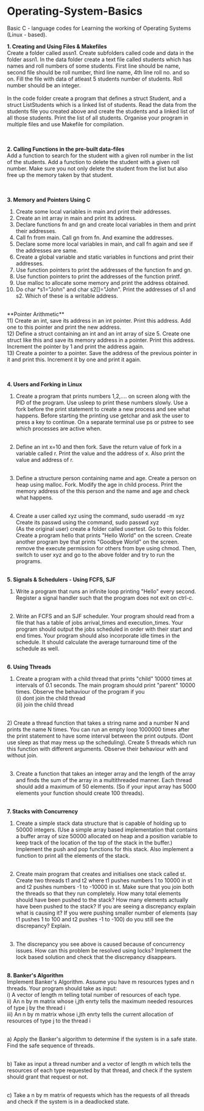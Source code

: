 # Operating-System-Basics
Basic C - language codes for Learning the working of Operating Systems (Linux - based).


**1. Creating and Using Files & Makefiles** <br/>
Create a folder called assn1. Create subfolders called code and data in the folder assn1. In the data folder create a text file called students which has names and roll numbers of some students. First line should be name, second file should be roll number, third line name, 4th line roll no. and so on. Fill the file with data of atleast 5 students number of students. Roll number should be an integer. <br/>
<br/>
In the code folder create a program that defines a struct Student, and a struct ListStudents which is a linked list of students. Read the data from the students file you created above and create the students and a linked list of all those students. Print the list of all students. Organise your program in multiple files and use Makefile for compilation.<br/>
<br/> <br/>

**2. Calling Functions in the pre-built data-files** <br/>
Add a function to search for  the student with a given roll number in the list of the students. Add a function to delete the student with a given roll number. Make sure you not only delete the student from the list but also free up the memory taken by that student.<br/>
<br/><br/>

**3. Memory and Pointers Using C** <br/>
1) Create some local variables in main and print their addresses. <br/>
2) Create an int array in main and print its address. <br/>
3) Declare functions fn and gn and create local variables in them and print their addresses. <br/>
4) Call fn from main. Call gn from fn. And examine the addresses.<br/>
5) Declare some more local  variables in main, and call fn again and see if the addresses are same.<br/>
6) Create a global variable and static variables in functions and print their addresses.<br/>
7) Use function pointers to print the addresses of the function fn and gn.<br/>
8) Use function pointers to print the addresses of the function printf.<br/>
9) Use malloc to allocate some memory and print the address obtained.<br/>
10) Do char *s1="John" and char s2[]="John". Print the addresses of s1 and s2. Which of these is a writable address.<br/>
<br/>
**Pointer Arithmetic**<br/>
11) Create an int, save its address in an int pointer. Print this address. Add one to this pointer and print the new address.<br/>
12) Define a struct containing an int and an int array of size 5. Create one struct like this and save its memory address in a pointer. Print this address. Increment the pointer by 1 and print the address again.<br/>
13) Create a pointer to a pointer. Save the address of the previous pointer in it and print this. Increment it by one and print it again.<br/>
<br/><br/>

**4. Users and Forking in Linux**<br/>
1) Create a program that prints numbers 1,2,.... on screen along with the PID of the program. Use usleep to print these numbers slowly. Use a fork before the print statement to create a new process and see what happens. Before starting the printing use getchar and ask the user to press a key to continue. On a separate terminal use ps or pstree to see which processes are active when. <br/><br/>

2) Define an int x=10 and then fork. Save the return value of fork in a variable called r. Print the value and the address of x. Also print the value and address of r. <br/><br/>

3) Define a structure person containing name and age. Create a person on heap using malloc. Fork. Modify the age in child process. Print the memory address of the this person and the name and age and check what happens. <br/><br/>

4) Create a user called xyz using the command,       sudo useradd -m xyz <br/>
Create its passwd using the command,       sudo passwd xyz <br/>
(As the original user) create a folder called usertest. Go to this folder. Create a program hello that prints "Hello World" on the screen. Create another program bye that prints "Goodbye World" on the screen.
remove the execute permission for others from bye using chmod. Then, switch to user xyz and go to the above folder and try to run the programs. <br/><br/>


**5.  Signals & Schedulers - Using FCFS, SJF** <br/>
1) Write a program that runs an infinite loop printing "Hello"  every second. Register a signal handler such that the program does not exit on ctrl-c. <br/> <br/>

2) Write an FCFS and an SJF scheduler. Your program should read from a file that has a table of jobs arrival_times and execution_times. Your program should output the jobs scheduled in order with their start and end times. Your program should also incorporate idle times in the schedule. It should calculate the average  turnaround time of the schedule as well.<br/><br/>


**6. Using Threads**<br/>
1) Create a program with a child thread that prints "child" 10000 times at intervals of 0.1 seconds.  The main program should print "parent" 10000 times. Observe the behaviour of the program if you <br/>
      (i) dont join the child thread<br/>
      (ii) join the child thread<br/>
<br/>
2) Create a thread function that takes a string name and a number N and prints the name N times. You can run an empty loop 1000000 times after the print statement to have some interval between the print outputs. (Dont use sleep as that may mess up the scheduling). Create 5 threads which run this function with different arguments. Observe their behaviour with and without join.<br/><br/>

3) Create a function that takes an integer array and the length of the array and finds the sum of the array in a multithreaded manner. Each thread should add a maximum of 50 elements. (So if your input array has 5000 elements your function should create 100 threads).<br/><br/>


**7. Stacks with Concurrency**<br/>
1) Create a simple stack data structure that is capable of holding up to 50000 integers. (Use a simple array based implementation that contains a buffer array of size 50000 allocated on heap and a position variable to keep track of the location of the top of the stack in the buffer.) Implement the push and pop functions for this stack. Also implement a function to print all the elements of the stack.<br/><br/>

2) Create main program that creates and initialises one stack called st. Create two threads t1 and t2 where t1 pushes numbers 1 to 10000 in st and t2 pushes numbers -1 to -10000 in st. Make sure that you join both the threads so that they run completely. How many total elements should have been pushed to the stack? How many elements actually have been pushed to the stack? If you are seeing a discrepancy explain what is causing it? If you were pushing smaller number of elements (say t1 pushes 1 to 100 and t2 pushes -1 to -100) do you still see the discrepancy? Explain.<br/><br/>

3) The discrepancy you see above is caused because of concurrency issues. How can this problem be resolved using locks? Implement the lock based solution and check that the discrepancy disappears.<br/><br/>


**8. Banker's Algorithm**<br/>
Implement Banker's Algorithm. Assume you have m resources types and n threads. Your program should take as input:<br/>
  i) A vector of length m telling total number of resources of each type.  <br/>
  ii) An n by m matrix whose i,jth enrty tells the maximum needed resources of type j by the thread i <br/>
  iii) An n by m matrix whose i,jth enrty tells the current allocation of resources of type j to the thread i <br/><br/>

a) Apply the Banker's algorithm to determine if the system is in a safe state. Find the safe sequence of threads.<br/><br/>

b) Take as input a thread number and a vector of length m which tells the resources of each type requested by that thread, and check if the system should grant that request or not. <br/><br/>

c) Take a n by m matrix of requests which has the requests of all threads and check if the system is in a deadlocked state.<br/><br/>

